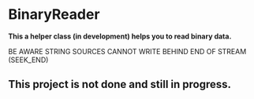# BinaryReader
**This a helper class (in development) helps you to read binary data.**


BE AWARE STRING SOURCES CANNOT WRITE BEHIND END OF STREAM (SEEK_END)

## This project is not done and still in progress.


